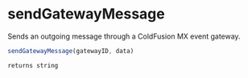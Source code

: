 # sendGatewayMessage

 Sends an outgoing message through a ColdFusion MX event gateway.

```javascript
sendGatewayMessage(gatewayID, data)
```

```javascript
returns string
```
